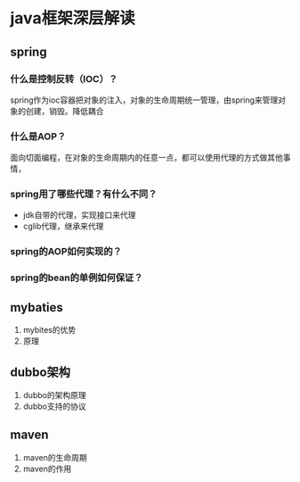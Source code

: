 # java框架深层解读
## spring
### 什么是控制反转（IOC）？
spring作为ioc容器把对象的注入，对象的生命周期统一管理，由spring来管理对象的创建，销毁。降低耦合
### 什么是AOP？
面向切面编程，在对象的生命周期内的任意一点，都可以使用代理的方式做其他事情，

### spring用了哪些代理？有什么不同？
* jdk自带的代理，实现接口来代理
* cglib代理，继承来代理

### spring的AOP如何实现的？

### spring的bean的单例如何保证？

## mybaties
1. mybites的优势
2. 原理

## dubbo架构
1. dubbo的架构原理
2. dubbo支持的协议

## maven
1. maven的生命周期
2. maven的作用